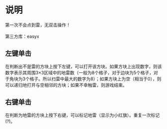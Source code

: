 说明
===
第一次不会点到雷，无双击操作！<br>  
第三方库：easyx

左键单击
---
在判断出不是雷的方块上按下左键，可以打开该方块。如果方块上出现数字，则该数字表示其周围3×3区域中的地雷数（一般为8个格子，对于边块为5个格子，对于角块为3个格子。所以扫雷中最大的数字为8）；如果方块上为空（相当于0），则可以递归地打开与空相邻的方块；如果不幸触雷，则游戏结束。

右键单击
---
在判断为地雷的方块上按下右键，可以标记地雷（显示为小红旗）。重复一次标记(?)。
